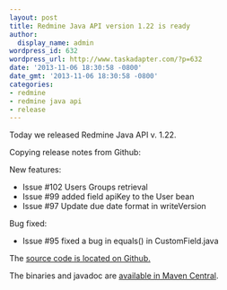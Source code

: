```yaml
---
layout: post
title: Redmine Java API version 1.22 is ready
author:
  display_name: admin
wordpress_id: 632
wordpress_url: http://www.taskadapter.com/?p=632
date: '2013-11-06 18:30:58 -0800'
date_gmt: '2013-11-06 18:30:58 -0800'
categories:
- redmine
- redmine java api
- release
---
```

<p>Today we released Redmine Java API v. 1.22.</p>
<p>Copying release notes from Github:</p>
<p>New features:</p>
<ul>
<li>Issue #102 Users Groups retrieval</li>
<li>Issue #99 added field apiKey to the User bean</li>
<li>Issue #97 Update due date format in writeVersion</li>

</ul>

Bug fixed:</p>
<ul>
<li>Issue #95 fixed a bug in equals() in CustomField.java</li>

</ul>

The <a href="https://github.com/taskadapter/redmine-java-api">source code is located on Github.</a></p>
<p>The binaries and javadoc are <a href="http://search.maven.org/#search%7Cgav%7C1%7Cg%3A%22com.taskadapter%22%20AND%20a%3A%22redmine-java-api%22">available in Maven Central</a>.</p>
